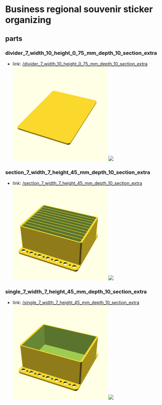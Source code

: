 # Business regional souvenir sticker organizing


## parts

### divider_7_width_10_height_0_75_mm_depth_10_section_extra
* link: [/divider_7_width_10_height_0_75_mm_depth_10_section_extra](divider_7_width_10_height_0_75_mm_depth_10_section_extra)  
![](divider_7_width_10_height_0_75_mm_depth_10_section_extra/3dpr_300.png)  ![](divider_7_width_10_height_0_75_mm_depth_10_section_extra/image_300.jpg)
 

### section_7_width_7_height_45_mm_depth_10_section_extra
* link: [/section_7_width_7_height_45_mm_depth_10_section_extra](section_7_width_7_height_45_mm_depth_10_section_extra)  
![](section_7_width_7_height_45_mm_depth_10_section_extra/3dpr_300.png)  ![](section_7_width_7_height_45_mm_depth_10_section_extra/image_300.jpg)
 

### single_7_width_7_height_45_mm_depth_10_section_extra
* link: [/single_7_width_7_height_45_mm_depth_10_section_extra](single_7_width_7_height_45_mm_depth_10_section_extra)  
![](single_7_width_7_height_45_mm_depth_10_section_extra/3dpr_300.png)  ![](single_7_width_7_height_45_mm_depth_10_section_extra/image_300.jpg)
 

